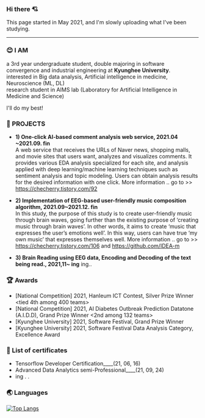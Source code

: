 ### Hi there 💘 
This page started in May 2021, and I'm slowly uploading what I've been studying.

***

### 😊 I AM
a 3rd year undergraduate student, double majoring in software convergence and industrial engineering at **Kyunghee University**. <br/>
interested in Big data analysis, Artificial intelligence in medicine, Neuroscience (ML, DL)<br/>
research student in AIMS lab (Laboratory for Artificial Intelligence in Medicine and Science)<br/>

I'll do my best!  

### 🌹 PROJECTS
- **1) One-click AI-based comment analysis web service, 2021.04 ~2021.09. fin**  
A web service that receives the URLs of Naver news, shopping malls, and movie sites that users want, analyzes and visualizes comments.
It provides various EDA analysis specialized for each site, and analysis applied with deep learning/machine learning techniques such as sentiment analysis and topic modeling. Users can obtain analysis results for the desired information with one click.
More information .. go to >>
https://checherry.tistory.com/92

- **2) Implementation of EEG-based user-friendly music composition algorithm, 2021.09~2021.12. fin**   
In this study, the purpose of this study is to create user-friendly music through brain waves, going further than the existing purpose of ‘creating music through brain waves’. In other words, it aims to create ‘music that expresses the user’s emotions well’.
In this way, users can have true ‘my own music’ that expresses themselves well.
More information .. go to >>
https://checherry.tistory.com/106 
and https://github.com/IDEA-m


- **3) Brain Reading using EEG data, Encoding and Decoding of the text being read., 2021,11~ ing**
ing.. 

### 🏆 Awards
 - [National Competition] 2021, HanIeum ICT Contest, Silver Prize Winner <tied 4th among 400 teams>
 - [National Competition] 2021, AI Diabetes Outbreak Prediction Datatone (A.I.D.D), Grand Prize Winner <2nd among 132 teams>
 - [Kyunghee University] 2021, Software Festival, Grand Prize Winner
 - [Kyunghee University] 2021, Software Festival Data Analysis Category, Excellence Award



### 📜 List of certificates
- Tensorflow Developer Certification____(21, 06, 16)
- Advanced Data Analytics semi-Professional____(21, 09, 24) 
- ing . .



### 🌏 Languages  
[![Top Langs](https://github-readme-stats.vercel.app/api/top-langs/?username=chersiakingdom&langs_count=10&layout=compact&theme=white)](https://github.com/chersiakingdom/chersiakingdom)

﻿
<!--
**chersiakingdom/chersiakingdom** is a ✨ _special_ ✨ repository because its `README.md` (this file) appears on your GitHub profile.

Here are some ideas to get you started:

- 🔭 I’m currently working on ...
- 🌱 I’m currently learning ...
- 👯 I’m looking to collaborate on ...
- 🤔 I’m looking for help with ...
- 💬 Ask me about ...
- 📫 How to reach me: ...
- 😄 Pronouns: ...
- ⚡ Fun fact: ...
-->
